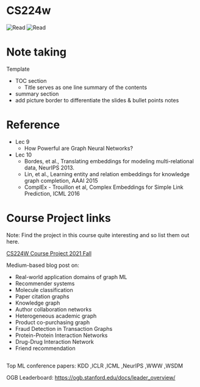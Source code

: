 # CS224w

<img src="https://img.shields.io/badge/Lecs-10 / 19 -green" alt="Read"/> <img src="https://img.shields.io/badge/Lab-0 / 5 -green" alt="Read"/>


# Note taking 

Template

- TOC section
  - Title serves as one line summary of the contents
- summary section
- add picture border to differentiate the slides & bullet points notes

# Reference

- Lec 9
  - How Powerful are Graph Neural Networks?
- Lec 10
  - Bordes, et al., Translating embeddings for modeling multi-relational data, NeurIPS 2013.
  - Lin, et al., Learning entity and relation embeddings for knowledge graph completion, AAAI 2015  
  - ComplEx - Trouillon et al, Complex Embeddings for Simple Link Prediction, ICML 2016


# Course Project links

Note: Find the project in this course quite interesting and so list them out here.

[CS224W Course Project 2021 Fall](https://docs.google.com/document/d/e/2PACX-1vRMprg-Uz9oEnjXOJpRPJ5oyEXRnJAz9qVeEB04sucx2o2RtQ-HRfom6IWS5ONhfoly0TOmJM7BxIzJ/pub)

Medium-based blog post on:
- Real-world application domains of graph ML
- Recommender systems
- Molecule classification
- Paper citation graphs
- Knowledge graph
- Author collaboration networks
- Heterogeneous academic graph
- Product co-purchasing graph
- Fraud Detection in Transaction Graphs
- Protein-Protein Interaction Networks
- Drug-Drug Interaction Network
- Friend recommendation

## 

Top ML conference papers: KDD ,ICLR ,ICML ,NeurIPS ,WWW ,WSDM

OGB Leaderboard: https://ogb.stanford.edu/docs/leader_overview/